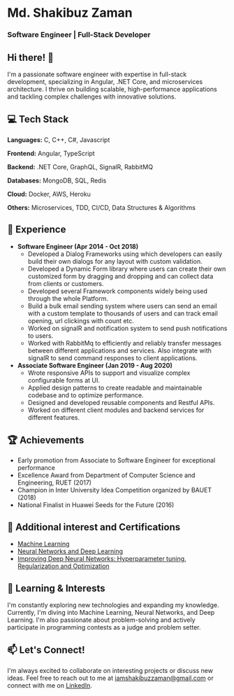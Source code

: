 # Md. Shakibuz Zaman

### Software Engineer | Full-Stack Developer

## Hi there! 👋

I'm a passionate software engineer with expertise in full-stack development, specializing in Angular, .NET Core, and microservices architecture. I thrive on building scalable, high-performance applications and tackling complex challenges with innovative solutions.

## 💻 Tech Stack
**Languages:** C, C++, C#, Javascript

**Frontend:** Angular, TypeScript

**Backend:** .NET Core, GraphQL, SignalR, RabbitMQ

**Databases:** MongoDB, SQL, Redis

**Cloud:** Docker, AWS, Heroku

**Others:** Microservices, TDD, CI/CD, Data Structures & Algorithms

## 🚀 Experience

* **Software Engineer (Apr 2014 - Oct 2018)**
    * Developed a Dialog Frameworks using which developers can easily build their own dialogs for any layout with
custom validation.
    * Developed a Dynamic Form library where users can create their own customized form by dragging and
dropping and can collect data from clients or customers.
    * Developed several Framework components widely being used through the whole Platform.
    * Build a bulk email sending system where users can send an email with a custom template to thousands of
users and can track email opening, url clickings with count etc.
    * Worked on signalR and notification system to send push notifications to users.
    * Worked with RabbitMq to efficiently and reliably transfer messages between different applications and services.
Also integrate with signalR to send command responses to client applications.
* **Associate Software Engineer (Jan 2019 - Aug 2020)**
    * Wrote responsive APIs to support and visualize complex configurable forms at UI.
    * Applied design patterns to create readable and maintainable codebase and to optimize performance.
    * Designed and developed reusable components and Restful APIs.
    * Worked on different client modules and backend services for different features.

## 🏆 Achievements

- Early promotion from Associate to Software Engineer for exceptional performance
- Excellence Award from Department of Computer Science and Engineering, RUET (2017)
- Champion in Inter University Idea Competition organized by BAUET (2018)
- National Finalist in Huawei Seeds for the Future (2016)

## 📃 Additional interest and Certifications

- [Machine Learning](https://www.coursera.org/account/accomplishments/verify/GEZL8ZA3CJHU)
- [Neural Networks and Deep Learning](https://www.coursera.org/account/accomplishments/verify/BM8QG5X4SVYN)
- [Improving Deep Neural Networks: Hyperparameter tuning, Regularization and Optimization](https://www.coursera.org/account/accomplishments/verify/LL8UZBZQB686)

  
## 🌱 Learning & Interests

I'm constantly exploring new technologies and expanding my knowledge. Currently, I'm diving into Machine Learning, Neural Networks, and Deep Learning. I'm also passionate about problem-solving and actively participate in programming contests as a judge and problem setter.

## 📫 Let's Connect!

I'm always excited to collaborate on interesting projects or discuss new ideas. Feel free to reach out to me at [iamshakibuzzaman@gmail.com](mailto:iamshakibuzzaman@gmail.com) or connect with me on [LinkedIn](https://linkedin.com/in/shakibuzzaman).

